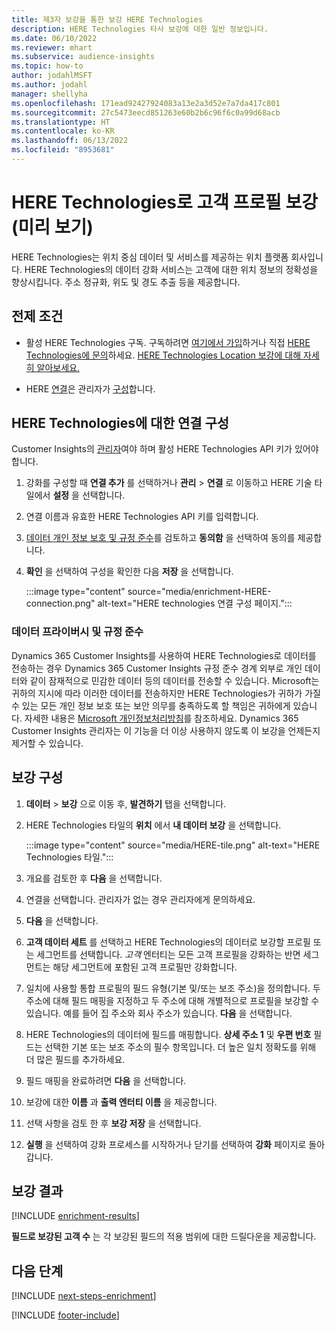 ```yaml
---
title: 제3자 보강을 통한 보강 HERE Technologies
description: HERE Technologies 타사 보강에 대한 일반 정보입니다.
ms.date: 06/10/2022
ms.reviewer: mhart
ms.subservice: audience-insights
ms.topic: how-to
author: jodahlMSFT
ms.author: jodahl
manager: shellyha
ms.openlocfilehash: 171ead92427924083a13e2a3d52e7a7da417c801
ms.sourcegitcommit: 27c5473eecd851263e60b2b6c96f6c0a99d68acb
ms.translationtype: HT
ms.contentlocale: ko-KR
ms.lasthandoff: 06/13/2022
ms.locfileid: "8953681"
---
```

# <a name="enrichment-of-customer-profiles-with-here-technologies-preview"></a>HERE Technologies로 고객 프로필 보강(미리 보기)

HERE Technologies는 위치 중심 데이터 및 서비스를 제공하는 위치 플랫폼 회사입니다. HERE Technologies의 데이터 강화 서비스는 고객에 대한 위치 정보의 정확성을 향상시킵니다. 주소 정규화, 위도 및 경도 추출 등을 제공합니다.

## <a name="prerequisites"></a>전제 조건

- 활성 HERE Technologies 구독. 구독하려면 [여기에서 가입](https://developer.here.com/sign-up?utm_medium=referral&utm_source=Microsoft-Dynamics-CI&create=Freemium-Basic)하거나 직접 [HERE Technologies에 문의](https://developer.here.com/help?utm_medium=referral&utm_source=Microsoft-Dynamics-CI#how-can-we-help-you)하세요. [HERE Technologies Location 보강에 대해 자세히 알아보세요.](https://developer.here.com/location-enrichment?cid=Dev-MicrosoftDynamics-DB-0-Dev-&utm_source=MicrosoftDynamics&utm_medium=referral&utm_campaign=Online_Dev_ReferralMicrosoft)

- HERE [연결](connections.md)은 관리자가 [구성](#configure-the-connection-for-here-technologies)합니다.

## <a name="configure-the-connection-for-here-technologies"></a>HERE Technologies에 대한 연결 구성

Customer Insights의 [관리자](permissions.md#admin)여야 하며 활성 HERE Technologies API 키가 있어야 합니다.

1. 강화를 구성할 때 **연결 추가** 를 선택하거나 **관리** > **연결** 로 이동하고 HERE 기술 타일에서 **설정** 을 선택합니다.

1. 연결 이름과 유효한 HERE Technologies API 키를 입력합니다.

1. [데이터 개인 정보 보호 및 규정 준수](#data-privacy-and-compliance)를 검토하고 **동의함** 을 선택하여 동의를 제공합니다.

1. **확인** 을 선택하여 구성을 확인한 다음 **저장** 을 선택합니다.

   :::image type="content" source="media/enrichment-HERE-connection.png" alt-text="HERE technologies 연결 구성 페이지.":::

### <a name="data-privacy-and-compliance"></a>데이터 프라이버시 및 규정 준수

Dynamics 365 Customer Insights를 사용하여 HERE Technologies로 데이터를 전송하는 경우 Dynamics 365 Customer Insights 규정 준수 경계 외부로 개인 데이터와 같이 잠재적으로 민감한 데이터 등의 데이터를 전송할 수 있습니다. Microsoft는 귀하의 지시에 따라 이러한 데이터를 전송하지만 HERE Technologies가 귀하가 가질 수 있는 모든 개인 정보 보호 또는 보안 의무를 충족하도록 할 책임은 귀하에게 있습니다. 자세한 내용은 [Microsoft 개인정보처리방침](https://go.microsoft.com/fwlink/?linkid=396732)를 참조하세요.
Dynamics 365 Customer Insights 관리자는 이 기능을 더 이상 사용하지 않도록 이 보강을 언제든지 제거할 수 있습니다.

## <a name="configure-the-enrichment"></a>보강 구성

1. **데이터** > **보강** 으로 이동 후, **발견하기** 탭을 선택합니다.

1. HERE Technologies 타일의 **위치** 에서 **내 데이터 보강** 을 선택합니다.

   :::image type="content" source="media/HERE-tile.png" alt-text="HERE Technologies 타일.":::

1. 개요를 검토한 후 **다음** 을 선택합니다.

1. 연결을 선택합니다. 관리자가 없는 경우 관리자에게 문의하세요.

1. **다음** 을 선택합니다.

1. **고객 데이터 세트** 를 선택하고 HERE Technologies의 데이터로 보강할 프로필 또는 세그먼트를 선택합니다. *고객* 엔터티는 모든 고객 프로필을 강화하는 반면 세그먼트는 해당 세그먼트에 포함된 고객 프로필만 강화합니다.

1. 일치에 사용할 통합 프로필의 필드 유형(기본 및/또는 보조 주소)을 정의합니다. 두 주소에 대해 필드 매핑을 지정하고 두 주소에 대해 개별적으로 프로필을 보강할 수 있습니다. 예를 들어 집 주소와 회사 주소가 있습니다. **다음** 을 선택합니다.

1. HERE Technologies의 데이터에 필드를 매핑합니다. **상세 주소 1** 및 **우편 번호** 필드는 선택한 기본 또는 보조 주소의 필수 항목입니다. 더 높은 일치 정확도를 위해 더 많은 필드를 추가하세요.

1. 필드 매핑을 완료하려면 **다음** 을 선택합니다.

1. 보강에 대한 **이름** 과 **출력 엔터티 이름** 을 제공합니다.

1. 선택 사항을 검토 한 후 **보강 저장** 을 선택합니다.

1. **실행** 을 선택하여 강화 프로세스를 시작하거나 닫기를 선택하여 **강화** 페이지로 돌아갑니다.

## <a name="enrichment-results"></a>보강 결과

[!INCLUDE [enrichment-results](includes/enrichment-results.md)]

**필드로 보강된 고객 수** 는 각 보강된 필드의 적용 범위에 대한 드릴다운을 제공합니다.

## <a name="next-steps"></a>다음 단계

[!INCLUDE [next-steps-enrichment](includes/next-steps-enrichment.md)]

[!INCLUDE [footer-include](includes/footer-banner.md)]
